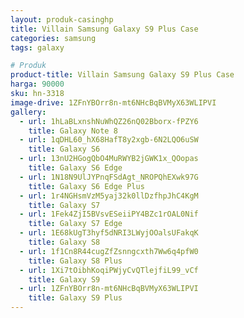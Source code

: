 ```yaml
---
layout: produk-casinghp
title: Villain Samsung Galaxy S9 Plus Case
categories: samsung
tags: galaxy

# Produk
product-title: Villain Samsung Galaxy S9 Plus Case
harga: 90000
sku: hn-3318
image-drive: 1ZFnYBOrr8n-mt6NHcBqBVMyX63WLIPVI
gallery:
  - url: 1hLaBLxnshNuWhQZ26nQ02Bborx-fPZY6
    title: Galaxy Note 8
  - url: 1qDHL60_hX68HafT8y2xgb-6N2LQO6uSW
    title: Galaxy S6
  - url: 13nU2HGogQbO4MuRWYB2jGWK1x_QOopas
    title: Galaxy S6 Edge
  - url: 1N18N9UlJYPnqFSdAgt_NROPQhEXwk97G
    title: Galaxy S6 Edge Plus
  - url: 1r4NGHsmVzM5yaj32k0llDzfhpJhC4KgM
    title: Galaxy S7
  - url: 1Fek4ZjI5BVsvESeiiPY4BZc1rOAL0Nif
    title: Galaxy S7 Edge
  - url: 1E68kUgT3hyf5dNRI3LWyjOOalsUFakqK
    title: Galaxy S8
  - url: 1f1Cn8R44cugZfZsnngcxth7Ww6q4pfW0
    title: Galaxy S8 Plus
  - url: 1Xi7tOibhKoqiPWjyCvQTlejfiL99_vCf
    title: Galaxy S9
  - url: 1ZFnYBOrr8n-mt6NHcBqBVMyX63WLIPVI
    title: Galaxy S9 Plus
---
```

